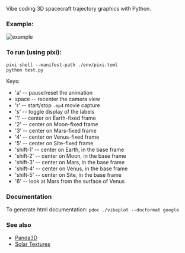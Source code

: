 Vibe coding 3D spacecraft trajectory graphics with Python.

### Example:

![example](media/example.gif)


### To run (using pixi):

```
pixi shell --manifest-path ./env/pixi.toml
python test.py
```

Keys:
 * 'a' -- pause/reset the animation
 * space -- recenter the camera view
 * 'r' -- start/stop `.mp4` movie capture
 * 's' -- toggle display of the labels
 * '1' -- center on Earth-fixed frame
 * '2' -- center on Moon-fixed frame
 * '3' -- center on Mars-fixed frame
 * '4' -- center on Venus-fixed frame
 * '5' -- center on Site-fixed frame
 * 'shift-1' -- center on Earth, in the base frame
 * 'shift-2' -- center on Moon, in the base frame
 * 'shift-3' -- center on Mars, in the base frame
 * 'shift-4' -- center on Venus, in the base frame
 * 'shift-5' -- center on Site, in the base frame
 * '6' -- look at Mars from the surface of Venus

### Documentation

To generate html documentation: `pdoc ./vibeplot --docformat google`

### See also

* [Panda3D](https://www.panda3d.org)
* [Solar Textures](https://www.solarsystemscope.com/textures/)